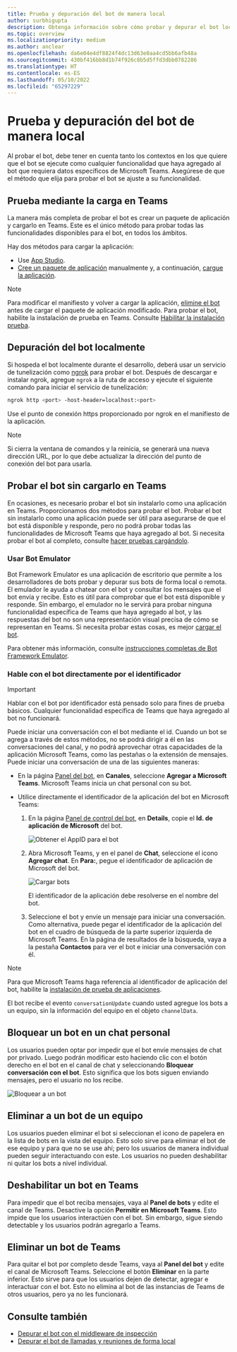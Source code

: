 ```yaml
---
title: Prueba y depuración del bot de manera local
author: surbhigupta
description: Obtenga información sobre cómo probar y depurar el bot localmente con un IDE en el entorno de Teams a través de una instalación de prueba, fuera de Teams mediante un emulador del bot o hablando directamente con el bot.
ms.topic: overview
ms.localizationpriority: medium
ms.author: anclear
ms.openlocfilehash: da6e04e4df8824f4dc13d63e0aa4cd5bb6afb48a
ms.sourcegitcommit: 430bf416bb8d1b74f926c8b5d5ffd3dbb0782286
ms.translationtype: HT
ms.contentlocale: es-ES
ms.lasthandoff: 05/10/2022
ms.locfileid: "65297229"
---
```

# <a name="test-and-debug-your-bot-locally"></a>Prueba y depuración del bot de manera local

Al probar el bot, debe tener en cuenta tanto los contextos en los que quiere que el bot se ejecute como cualquier funcionalidad que haya agregado al bot que requiera datos específicos de Microsoft Teams. Asegúrese de que el método que elija para probar el bot se ajuste a su funcionalidad.

## <a name="test-by-uploading-to-teams"></a>Prueba mediante la carga en Teams

La manera más completa de probar el bot es crear un paquete de aplicación y cargarlo en Teams. Este es el único método para probar todas las funcionalidades disponibles para el bot, en todos los ámbitos.

Hay dos métodos para cargar la aplicación:

* Use [App Studio](~/concepts/build-and-test/app-studio-overview.md).
* [Cree un paquete de aplicación](~/concepts/build-and-test/apps-package.md) manualmente y, a continuación, [cargue la aplicación](~/concepts/deploy-and-publish/apps-upload.md).

> [!NOTE]
> Para modificar el manifiesto y volver a cargar la aplicación, [elimine el bot](#delete-a-bot-from-teams) antes de cargar el paquete de aplicación modificado.
> Para probar el bot, habilite la instalación de prueba en Teams. Consulte [Habilitar la instalación prueba](/microsoftteams/platform/concepts/build-and-test/prepare-your-o365-tenant#enable-custom-teams-apps-and-turn-on-custom-app-uploading).

## <a name="debug-your-bot-locally"></a>Depuración del bot localmente

Si hospeda el bot localmente durante el desarrollo, deberá usar un servicio de tunelización como [ngrok](https://ngrok.com/) para probar el bot. Después de descargar e instalar ngrok, agregue `ngrok` a la ruta de acceso y ejecute el siguiente comando para iniciar el servicio de tunelización:

```bash
ngrok http <port> -host-header=localhost:<port>
```

Use el punto de conexión https proporcionado por ngrok en el manifiesto de la aplicación.

> [!NOTE]
> Si cierra la ventana de comandos y la reinicia, se generará una nueva dirección URL, por lo que debe actualizar la dirección del punto de conexión del bot para usarla.

## <a name="test-your-bot-without-uploading-to-teams"></a>Probar el bot sin cargarlo en Teams

En ocasiones, es necesario probar el bot sin instalarlo como una aplicación en Teams. Proporcionamos dos métodos para probar el bot. Probar el bot sin instalarlo como una aplicación puede ser útil para asegurarse de que el bot está disponible y responde, pero no podrá probar todas las funcionalidades de Microsoft Teams que haya agregado al bot. Si necesita probar el bot al completo, consulte [hacer pruebas cargándolo](#test-by-uploading-to-teams).

### <a name="use-the-bot-emulator"></a>Usar Bot Emulator

Bot Framework Emulator es una aplicación de escritorio que permite a los desarrolladores de bots probar y depurar sus bots de forma local o remota. El emulador le ayuda a chatear con el bot y consultar los mensajes que el bot envía y recibe. Esto es útil para comprobar que el bot está disponible y responde. Sin embargo, el emulador no le servirá para probar ninguna funcionalidad específica de Teams que haya agregado al bot, y las respuestas del bot no son una representación visual precisa de cómo se representan en Teams. Si necesita probar estas cosas, es mejor [cargar el bot](#test-by-uploading-to-teams).

Para obtener más información, consulte [instrucciones completas de Bot Framework Emulator](/azure/bot-service/bot-service-debug-emulator?view=azure-bot-service-4.0&preserve-view=true).

### <a name="talk-to-your-bot-directly-by-id"></a>Hable con el bot directamente por el identificador

> [!Important]
> Hablar con el bot por identificador está pensado solo para fines de prueba básicos. Cualquier funcionalidad específica de Teams que haya agregado al bot no funcionará.

Puede iniciar una conversación con el bot mediante el id. Cuando un bot se agrega a través de estos métodos, no se podrá dirigir a él en las conversaciones del canal, y no podrá aprovechar otras capacidades de la aplicación Microsoft Teams, como las pestañas o la extensión de mensajes. Puede iniciar una conversación de una de las siguientes maneras:

* En la página [Panel del bot](https://dev.botframework.com/bots), en **Canales**, seleccione **Agregar a Microsoft Teams**. Microsoft Teams inicia un chat personal con su bot.

* Utilice directamente el identificador de la aplicación del bot en Microsoft Teams:
   1. En la página [ Panel de control del bot](https://dev.botframework.com/bots), en **Details**, copie el **Id. de aplicación de Microsoft** del bot.
  
      ![Obtener el AppID para el bot](~/assets/images/bots_appid_botframework.png)
  
   2. Abra Microsoft Teams, y en el panel de **Chat**, seleccione el icono **Agregar chat**. En **Para:**, pegue el identificador de aplicación de Microsoft del bot.
  
      ![Cargar bots](~/assets/images/bots_uploading.png)

      El identificador de la aplicación debe resolverse en el nombre del bot.

   3. Seleccione el bot y envíe un mensaje para iniciar una conversación.
      Como alternativa, puede pegar el identificador de la aplicación del bot en el cuadro de búsqueda de la parte superior izquierda de Microsoft Teams. En la página de resultados de la búsqueda, vaya a la pestaña **Contactos** para ver el bot e iniciar una conversación con él.

> [!Note]
> Para que Microsoft Teams haga referencia al identificador de aplicación del bot, habilite la [instalación de prueba de aplicaciones](/microsoftteams/platform/concepts/build-and-test/prepare-your-o365-tenant#enable-custom-teams-apps-and-turn-on-custom-app-uploading).

El bot recibe el evento `conversationUpdate` cuando usted agregue los bots a un equipo, sin la información del equipo en el objeto `channelData`.

## <a name="block-a-bot-in-personal-chat"></a>Bloquear un bot en un chat personal

Los usuarios pueden optar por impedir que el bot envíe mensajes de chat por privado. Luego podrán modificar esto haciendo clic con el botón derecho en el bot en el canal de chat y seleccionando **Bloquear conversación con el bot**. Esto significa que los bots siguen enviando mensajes, pero el usuario no los recibe.

![Bloquear a un bot](~/assets/images/bots/botdisable.png)

## <a name="remove-a-bot-from-a-team"></a>Eliminar a un bot de un equipo

Los usuarios pueden eliminar el bot si seleccionan el icono de papelera en la lista de bots en la vista del equipo. Esto solo sirve para eliminar el bot de ese equipo y para que no se use ahí; pero los usuarios de manera individual pueden seguir interactuando con este. Los usuarios no pueden deshabilitar ni quitar los bots a nivel individual.

## <a name="disable-a-bot-in-teams"></a>Deshabilitar un bot en Teams

Para impedir que el bot reciba mensajes, vaya al **Panel de bots** y edite el canal de Teams. Desactive la opción **Permitir en Microsoft Teams**. Esto impide que los usuarios interactúen con el bot. Sin embargo, sigue siendo detectable y los usuarios podrán agregarlo a Teams.

## <a name="delete-a-bot-from-teams"></a>Eliminar un bot de Teams

Para quitar el bot por completo desde Teams, vaya al **Panel del bot** y edite el canal de Microsoft Teams. Seleccione el botón **Eliminar** en la parte inferior. Esto sirve para que los usuarios dejen de detectar, agregar e interactuar con el bot. Esto no elimina al bot de las instancias de Teams de otros usuarios, pero ya no les funcionará.

## <a name="see-also"></a>Consulte también

* [Depurar el bot con el middleware de inspección](/azure/bot-service/bot-service-debug-inspection-middleware)
* [Depurar el bot de llamadas y reuniones de forma local](~/bots/calls-and-meetings/debugging-local-testing-calling-meeting-bots.md)
